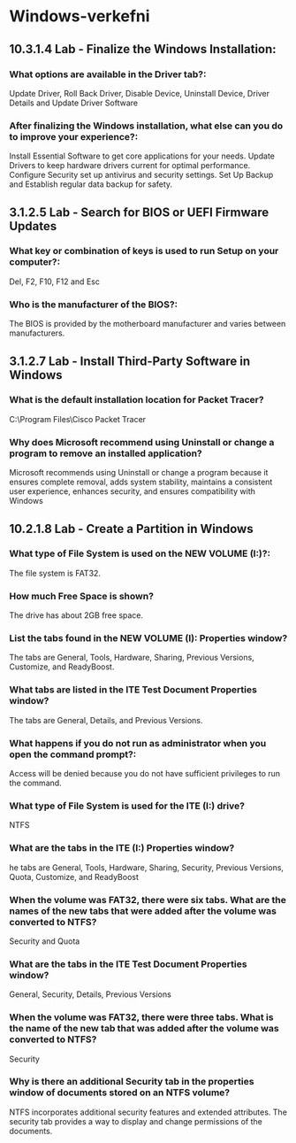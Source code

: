 # Windows-verkefni

## 10.3.1.4 Lab - Finalize the Windows Installation: 
### What options are available in the Driver tab?: 
Update Driver, Roll Back Driver, Disable Device, Uninstall Device, Driver Details and Update Driver Software

### After finalizing the Windows installation, what else can you do to improve your experience?:
Install Essential Software to get core applications for your needs. Update Drivers to keep hardware drivers current for optimal performance. Configure Security set up antivirus and security settings. Set Up Backup and Establish regular data backup for safety.

## 3.1.2.5 Lab - Search for BIOS or UEFI Firmware Updates
### What key or combination of keys is used to run Setup on your computer?:
Del, F2, F10, F12 and Esc

### Who is the manufacturer of the BIOS?:
The BIOS is provided by the motherboard manufacturer and varies between manufacturers.

## 3.1.2.7 Lab - Install Third-Party Software in Windows
### What is the default installation location for Packet Tracer?
C:\Program Files\Cisco Packet Tracer
### Why does Microsoft recommend using Uninstall or change a program to remove an installed application?
Microsoft recommends using Uninstall or change a program because it ensures complete removal, adds system stability, maintains a consistent user experience, enhances security, and ensures compatibility with Windows

## 10.2.1.8 Lab - Create a Partition in Windows
### What type of File System is used on the NEW VOLUME (I:)?:
The file system is FAT32.

### How much Free Space is shown?
The drive has about 2GB free space.

### List the tabs found in the NEW VOLUME (I): Properties window?
The tabs are General, Tools, Hardware, Sharing, Previous Versions, Customize, and ReadyBoost.

### What tabs are listed in the ITE Test Document Properties window?
The tabs are General, Details, and Previous Versions.

### What happens if you do not run as administrator when you open the command prompt?:
Access will be denied because you do not have sufficient privileges to run the command.

### What type of File System is used for the ITE (I:) drive?
NTFS

### What are the tabs in the ITE (I:) Properties window?
he tabs are General, Tools, Hardware, Sharing, Security, Previous Versions, Quota, Customize, and ReadyBoost

### When the volume was FAT32, there were six tabs. What are the names of the new tabs that were added after the volume was converted to NTFS?
Security and Quota

### What are the tabs in the ITE Test Document Properties window?
General, Security, Details, Previous Versions

### When the volume was FAT32, there were three tabs. What is the name of the new tab that was added after the volume was converted to NTFS?
Security

### Why is there an additional Security tab in the properties window of documents stored on an NTFS volume?
NTFS incorporates additional security features and extended attributes. The security tab provides a way to display and change permissions of the documents.




